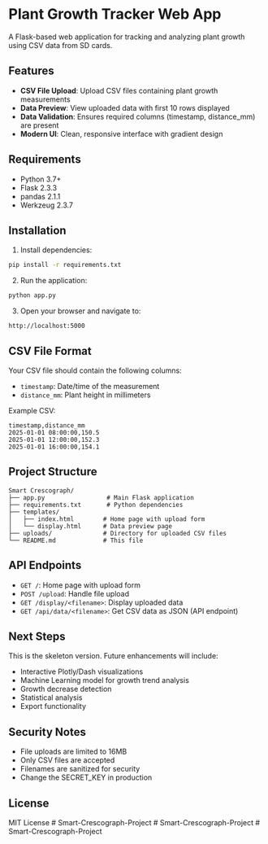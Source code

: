 # Plant Growth Tracker Web App

A Flask-based web application for tracking and analyzing plant growth using CSV data from SD cards.

## Features

- **CSV File Upload**: Upload CSV files containing plant growth measurements
- **Data Preview**: View uploaded data with first 10 rows displayed
- **Data Validation**: Ensures required columns (timestamp, distance_mm) are present
- **Modern UI**: Clean, responsive interface with gradient design

## Requirements

- Python 3.7+
- Flask 2.3.3
- pandas 2.1.1
- Werkzeug 2.3.7

## Installation

1. Install dependencies:
```bash
pip install -r requirements.txt
```

2. Run the application:
```bash
python app.py
```

3. Open your browser and navigate to:
```
http://localhost:5000
```

## CSV File Format

Your CSV file should contain the following columns:
- `timestamp`: Date/time of the measurement
- `distance_mm`: Plant height in millimeters

Example CSV:
```csv
timestamp,distance_mm
2025-01-01 08:00:00,150.5
2025-01-01 12:00:00,152.3
2025-01-01 16:00:00,154.1
```

## Project Structure

```
Smart Crescograph/
├── app.py                 # Main Flask application
├── requirements.txt       # Python dependencies
├── templates/
│   ├── index.html        # Home page with upload form
│   └── display.html      # Data preview page
├── uploads/              # Directory for uploaded CSV files
└── README.md             # This file
```

## API Endpoints

- `GET /`: Home page with upload form
- `POST /upload`: Handle file upload
- `GET /display/<filename>`: Display uploaded data
- `GET /api/data/<filename>`: Get CSV data as JSON (API endpoint)

## Next Steps

This is the skeleton version. Future enhancements will include:
- Interactive Plotly/Dash visualizations
- Machine Learning model for growth trend analysis
- Growth decrease detection
- Statistical analysis
- Export functionality

## Security Notes

- File uploads are limited to 16MB
- Only CSV files are accepted
- Filenames are sanitized for security
- Change the SECRET_KEY in production

## License

MIT License
#   S m a r t - C r e s c o g r a p h - P r o j e c t  
 #   S m a r t - C r e s c o g r a p h - P r o j e c t  
 #   S m a r t - C r e s c o g r a p h - P r o j e c t  
 